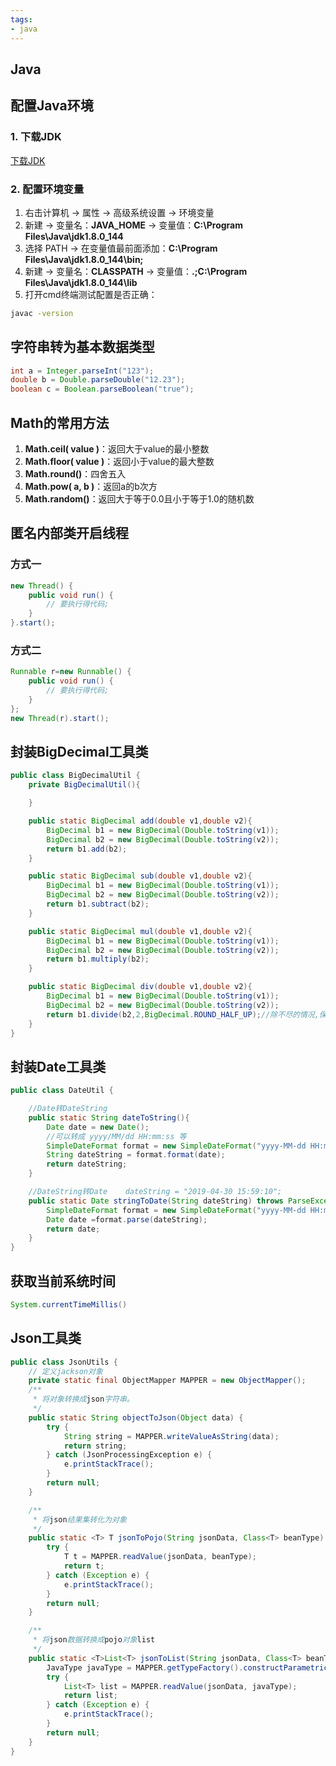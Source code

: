 ```yaml
---
tags:
- java
---
```


## Java
## 配置Java环境
### 1. 下载JDK
[下载JDK](http://www.oracle.com/technetwork/java/javase/downloads)
### 2. 配置环境变量
1. 右击计算机 → 属性 → 高级系统设置 → 环境变量
2. 新建 → 变量名：**JAVA_HOME** → 变量值：**C:\Program Files\Java\jdk1.8.0_144**
3. 选择 PATH → 在变量值最前面添加：**C:\Program Files\Java\jdk1.8.0_144\bin;**
4. 新建 → 变量名：**CLASSPATH** → 变量值：**.;C:\Program Files\Java\jdk1.8.0_144\lib**
5. 打开cmd终端测试配置是否正确：
```bash
javac -version
```
## 字符串转为基本数据类型
```java
int a = Integer.parseInt("123");
double b = Double.parseDouble("12.23");
boolean c = Boolean.parseBoolean("true");
```
## Math的常用方法
1. **Math.ceil( value )**：返回大于value的最小整数
2. **Math.floor( value )**：返回小于value的最大整数
3. **Math.round()**：四舍五入
4. **Math.pow( a, b )**：返回a的b次方
5. **Math.random()**：返回大于等于0.0且小于等于1.0的随机数

## 匿名内部类开启线程
### 方式一
```java
new Thread() {
	public void run() {
		// 要执行得代码;
	}
}.start();
```
### 方式二
```java
Runnable r=new Runnable() {
	public void run() {
		// 要执行得代码;
	}
};
new Thread(r).start();
```

## 封装BigDecimal工具类
```java
public class BigDecimalUtil {
    private BigDecimalUtil(){

    }

    public static BigDecimal add(double v1,double v2){
        BigDecimal b1 = new BigDecimal(Double.toString(v1));
        BigDecimal b2 = new BigDecimal(Double.toString(v2));
        return b1.add(b2);
    }

    public static BigDecimal sub(double v1,double v2){
        BigDecimal b1 = new BigDecimal(Double.toString(v1));
        BigDecimal b2 = new BigDecimal(Double.toString(v2));
        return b1.subtract(b2);
    }

    public static BigDecimal mul(double v1,double v2){
        BigDecimal b1 = new BigDecimal(Double.toString(v1));
        BigDecimal b2 = new BigDecimal(Double.toString(v2));
        return b1.multiply(b2);
    }

    public static BigDecimal div(double v1,double v2){
        BigDecimal b1 = new BigDecimal(Double.toString(v1));
        BigDecimal b2 = new BigDecimal(Double.toString(v2));
        return b1.divide(b2,2,BigDecimal.ROUND_HALF_UP);//除不尽的情况,保留两位小数
    }
}
```
## 封装Date工具类
```java
public class DateUtil {

    //Date转DateString
    public static String dateToString(){
        Date date = new Date();
        //可以转成 yyyy/MM/dd HH:mm:ss 等
        SimpleDateFormat format = new SimpleDateFormat("yyyy-MM-dd HH:mm:ss");
        String dateString = format.format(date);
        return dateString;
    }

    //DateString转Date    dateString = "2019-04-30 15:59:10";
    public static Date stringToDate(String dateString) throws ParseException {
        SimpleDateFormat format = new SimpleDateFormat("yyyy-MM-dd HH:mm:ss");
        Date date =format.parse(dateString);
        return date;
    }
}
```
## 获取当前系统时间
```java
System.currentTimeMillis()
```
## Json工具类
```java
public class JsonUtils {
    // 定义jackson对象
    private static final ObjectMapper MAPPER = new ObjectMapper();
    /**
     * 将对象转换成json字符串。
     */
    public static String objectToJson(Object data) {
    	try {
			String string = MAPPER.writeValueAsString(data);
			return string;
		} catch (JsonProcessingException e) {
			e.printStackTrace();
		}
    	return null;
    }

    /**
     * 将json结果集转化为对象
     */
    public static <T> T jsonToPojo(String jsonData, Class<T> beanType) {
        try {
            T t = MAPPER.readValue(jsonData, beanType);
            return t;
        } catch (Exception e) {
        	e.printStackTrace();
        }
        return null;
    }

    /**
     * 将json数据转换成pojo对象list
     */
    public static <T>List<T> jsonToList(String jsonData, Class<T> beanType) {
    	JavaType javaType = MAPPER.getTypeFactory().constructParametricType(List.class, beanType);
    	try {
    		List<T> list = MAPPER.readValue(jsonData, javaType);
    		return list;
		} catch (Exception e) {
			e.printStackTrace();
		}
    	return null;
    }
}
```